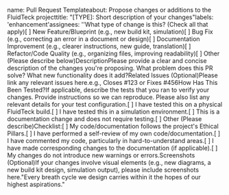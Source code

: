 name: Pull Request Templateabout: Propose changes or additions to the FluidTeck projecttitle: "[TYPE]: Short description of your changes"labels: 'enhancement'assignees: ''What type of change is this? (Check all that apply)[ ] New Feature/Blueprint (e.g., new build kit, simulation)[ ] Bug Fix (e.g., correcting an error in a document or design)[ ] Documentation Improvement (e.g., clearer instructions, new guide, translation)[ ] Refactor/Code Quality (e.g., organizing files, improving readability)[ ] Other (Please describe below)DescriptionPlease provide a clear and concise description of the changes you're proposing. What problem does this PR solve? What new functionality does it add?Related Issues (Optional)Please link any relevant issues here.e.g., Closes #123 or Fixes #456How Has This Been Tested?If applicable, describe the tests that you ran to verify your changes. Provide instructions so we can reproduce. Please also list any relevant details for your test configuration.[ ] I have tested this on a physical FluidTeck build.[ ] I have tested this in a simulation environment.[ ] This is a documentation change and does not require testing.[ ] Other (Please describe)Checklist:[ ] My code/documentation follows the project's Ethical Pillars.[ ] I have performed a self-review of my own code/documentation.[ ] I have commented my code, particularly in hard-to-understand areas.[ ] I have made corresponding changes to the documentation (if applicable).[ ] My changes do not introduce new warnings or errors.Screenshots (Optional)If your changes involve visual elements (e.g., new diagrams, a new build kit design, simulation output), please include screenshots here."Every breath cycle we design carries within it the hopes of our highest aspirations."
